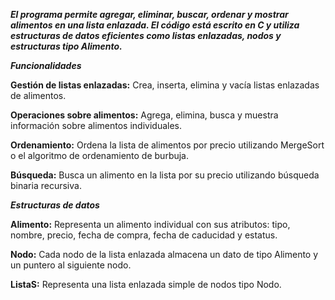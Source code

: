 ***El programa permite agregar, eliminar, buscar, ordenar y mostrar alimentos en una lista enlazada. El código está escrito en C y utiliza estructuras de datos eficientes como listas enlazadas, nodos y estructuras tipo Alimento.***

***Funcionalidades***

**Gestión de listas enlazadas:** Crea, inserta, elimina y vacía listas enlazadas de alimentos.

**Operaciones sobre alimentos:** Agrega, elimina, busca y muestra información sobre alimentos individuales.

**Ordenamiento:** Ordena la lista de alimentos por precio utilizando MergeSort o el algoritmo de ordenamiento de burbuja.

**Búsqueda:** Busca un alimento en la lista por su precio utilizando búsqueda binaria recursiva.

***Estructuras de datos***

**Alimento:** Representa un alimento individual con sus atributos: tipo, nombre, precio, fecha de compra, fecha de caducidad y estatus.

**Nodo:** Cada nodo de la lista enlazada almacena un dato de tipo Alimento y un puntero al siguiente nodo.

**ListaS:** Representa una lista enlazada simple de nodos tipo Nodo.
